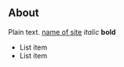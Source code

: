 ## About
Plain text. [name of site](https://link-to-site.org)
*italic* 
**bold**

* List item
* List item